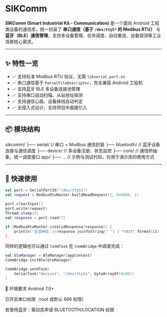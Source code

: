 # SIKComm

**SIKComm (Smart Industrial Kit - Communication)** 是一个面向 Android 工程类设备的通信库，统一封装了 **串口通信（基于 `/dev/ttyS*` 的 Modbus RTU）** 与 **蓝牙（BLE）通信管理**，支持多设备管理、任务调度、自动重连、设备探测等工业场景核心需求。

---

## ✨ 特性一览

- ✅ 支持标准 Modbus RTU 协议，无需 `libserial_port.so`
- ✅ 串口通信基于 `ParcelFileDescriptor`，完全兼容 Android 工程机
- ✅ 支持蓝牙 BLE 多设备连接池管理
- ✅ 支持串口自动扫描、从站地址探测
- ✅ 支持通信心跳、设备掉线自动判定
- ✅ 无侵入式设计，支持项目中直接引入

---

## 📦 模块结构

sikcomm/
├── serial/ // 串口 + Modbus 通信封装
├── bluetooth/ // 蓝牙设备连接与通信调度
├── device/ // 多设备注册、状态监控
├── core/ // 通信桥抽象，统一调度接口
app/
├── ... // 示例与测试代码，仅用于演示库的使用方式

---

## 🚀 快速使用

```kotlin
val port = SerialPortIO("/dev/ttyS1")
val request = ModbusRtuMaster.buildReadRequest(1, 0x0000, 1)

port.clearInput()
port.write(request)
Thread.sleep(5)
val response = port.read(7)

if (ModbusRtuMaster.isValidResponse(response)) {
    println("合法响应：${response.joinToString(" ") { "%02X".format(it) }}")
}
```

同样的逻辑也可以通过 `CommTask` 在 `CommBridge` 中调度完成：

```kotlin
val bleManager = BleManager(appContext)
CommBridge.initBle(bleManager)

CommBridge.sendTask(
    SerialTask("device1", "/dev/ttyS1", byteArrayOf(0x00))
)
```

🧠 环境要求
Android 7.0+

已开启串口权限（root 或默认 666 权限）

若使用蓝牙：需动态申请 BLUETOOTH/LOCATION 权限

